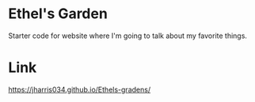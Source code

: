 # Ethel's Garden
Starter code for website where I'm going to talk about my favorite things.

# Link
 https://jharris034.github.io/Ethels-gradens/

